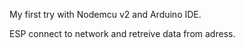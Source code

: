 My first try with Nodemcu v2 and Arduino IDE.

ESP connect to network and retreive data from adress.
